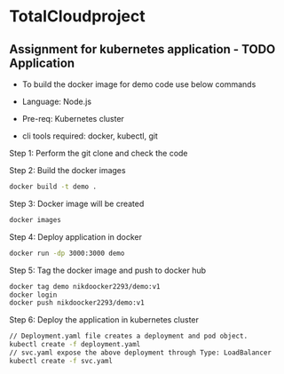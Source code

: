 # TotalCloudproject

## Assignment for kubernetes application - TODO Application
- To build the docker image for demo code use below commands

- Language: Node.js
- Pre-req: Kubernetes cluster
- cli tools required: docker, kubectl, git

Step 1: Perform the git clone and check the code

Step 2: Build the docker images
```zsh
docker build -t demo .
```
Step 3: Docker image will be created
```zsh
docker images
```

Step 4: Deploy application in docker
```zsh
docker run -dp 3000:3000 demo
```

Step 5: Tag the docker image and push to docker hub
```zsh
docker tag demo nikdoocker2293/demo:v1
docker login
docker push nikdoocker2293/demo:v1
```

Step 6: Deploy the application in kubernetes cluster
```zsh
// Deployment.yaml file creates a deployment and pod object.
kubectl create -f deployment.yaml
// svc.yaml expose the above deployment through Type: LoadBalancer
kubectl create -f svc.yaml



